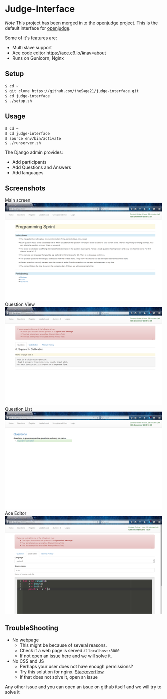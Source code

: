 Judge-Interface
===============

*Note* This project has been merged in to the [openjudge](https://github.com/theSage21/openjudge) project.
This is the default interface for [openjudge](https://github.com/theSage21/openjudge).

Some of it's features are:

- Multi slave support
- Ace code editor <https://ace.c9.io/#nav=about>
- Runs on Gunicorn, Nginx

Setup
-----

```
$ cd ~
$ git clone https://github.com/theSage21/judge-interface.git
$ cd judge-interface
$ ./setup.sh
```

Usage
-----

```
$ cd ~
$ cd judge-interface
$ source env/bin/activate
$ ./runserver.sh
```


The Django admin provides:

- Add participants
- Add Questions and Answers
- Add languages


Screenshots
-----------

Main screen
![Main screen](screenshots/Main.png)
Question View
![Question View](screenshots/question.png)
Question List
![Question List](screenshots/question_list.png)
Ace Editor
![Code Editor](screenshots/question_attempt.png)


TroubleShooting
---------------

- No webpage
    - This might be because of several reasons.
    - Check if a web page is served at `localhost:8000`
    - If not open an issue here and we will solve it.
- No CSS and JS
    - Perhaps your user does not have enough permissions?
    - Try this solution for nginx. [Stackoverflow](stackoverflow.com/questions/20182329/nginx-is-throwing-an-403-forbidden-on-static-files#answer-27995598)
    - If that does not solve it, open an issue


Any other issue and you can open an issue on github itself and we will
try to solve it
